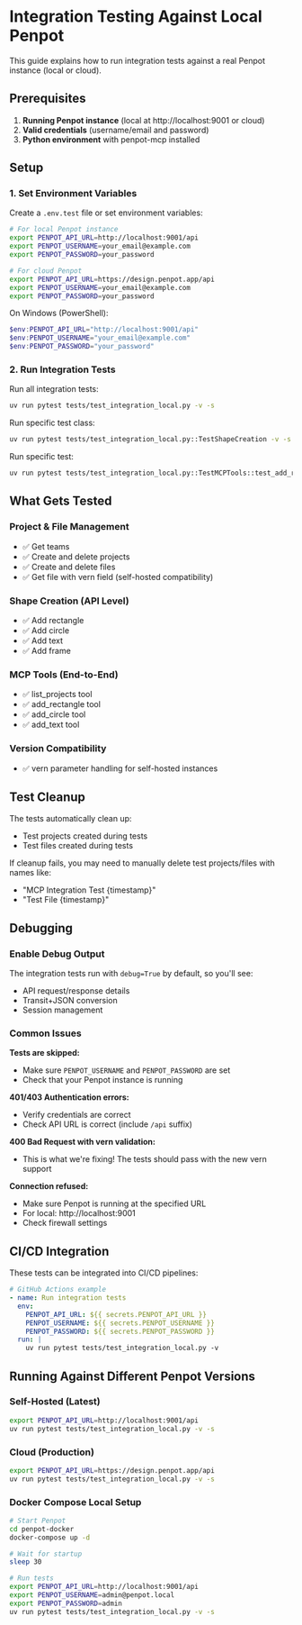 # Integration Testing Against Local Penpot

This guide explains how to run integration tests against a real Penpot instance (local or cloud).

## Prerequisites

1. **Running Penpot instance** (local at http://localhost:9001 or cloud)
2. **Valid credentials** (username/email and password)
3. **Python environment** with penpot-mcp installed

## Setup

### 1. Set Environment Variables

Create a `.env.test` file or set environment variables:

```bash
# For local Penpot instance
export PENPOT_API_URL=http://localhost:9001/api
export PENPOT_USERNAME=your_email@example.com
export PENPOT_PASSWORD=your_password

# For cloud Penpot
export PENPOT_API_URL=https://design.penpot.app/api
export PENPOT_USERNAME=your_email@example.com
export PENPOT_PASSWORD=your_password
```

On Windows (PowerShell):
```powershell
$env:PENPOT_API_URL="http://localhost:9001/api"
$env:PENPOT_USERNAME="your_email@example.com"
$env:PENPOT_PASSWORD="your_password"
```

### 2. Run Integration Tests

Run all integration tests:
```bash
uv run pytest tests/test_integration_local.py -v -s
```

Run specific test class:
```bash
uv run pytest tests/test_integration_local.py::TestShapeCreation -v -s
```

Run specific test:
```bash
uv run pytest tests/test_integration_local.py::TestMCPTools::test_add_rectangle_tool -v -s
```

## What Gets Tested

### Project & File Management
- ✅ Get teams
- ✅ Create and delete projects
- ✅ Create and delete files
- ✅ Get file with vern field (self-hosted compatibility)

### Shape Creation (API Level)
- ✅ Add rectangle
- ✅ Add circle
- ✅ Add text
- ✅ Add frame

### MCP Tools (End-to-End)
- ✅ list_projects tool
- ✅ add_rectangle tool
- ✅ add_circle tool
- ✅ add_text tool

### Version Compatibility
- ✅ vern parameter handling for self-hosted instances

## Test Cleanup

The tests automatically clean up:
- Test projects created during tests
- Test files created during tests

If cleanup fails, you may need to manually delete test projects/files with names like:
- "MCP Integration Test {timestamp}"
- "Test File {timestamp}"

## Debugging

### Enable Debug Output

The integration tests run with `debug=True` by default, so you'll see:
- API request/response details
- Transit+JSON conversion
- Session management

### Common Issues

**Tests are skipped:**
- Make sure `PENPOT_USERNAME` and `PENPOT_PASSWORD` are set
- Check that your Penpot instance is running

**401/403 Authentication errors:**
- Verify credentials are correct
- Check API URL is correct (include `/api` suffix)

**400 Bad Request with vern validation:**
- This is what we're fixing! The tests should pass with the new vern support

**Connection refused:**
- Make sure Penpot is running at the specified URL
- For local: http://localhost:9001
- Check firewall settings

## CI/CD Integration

These tests can be integrated into CI/CD pipelines:

```yaml
# GitHub Actions example
- name: Run integration tests
  env:
    PENPOT_API_URL: ${{ secrets.PENPOT_API_URL }}
    PENPOT_USERNAME: ${{ secrets.PENPOT_USERNAME }}
    PENPOT_PASSWORD: ${{ secrets.PENPOT_PASSWORD }}
  run: |
    uv run pytest tests/test_integration_local.py -v
```

## Running Against Different Penpot Versions

### Self-Hosted (Latest)
```bash
export PENPOT_API_URL=http://localhost:9001/api
uv run pytest tests/test_integration_local.py -v -s
```

### Cloud (Production)
```bash
export PENPOT_API_URL=https://design.penpot.app/api
uv run pytest tests/test_integration_local.py -v -s
```

### Docker Compose Local Setup
```bash
# Start Penpot
cd penpot-docker
docker-compose up -d

# Wait for startup
sleep 30

# Run tests
export PENPOT_API_URL=http://localhost:9001/api
export PENPOT_USERNAME=admin@penpot.local
export PENPOT_PASSWORD=admin
uv run pytest tests/test_integration_local.py -v -s
```
